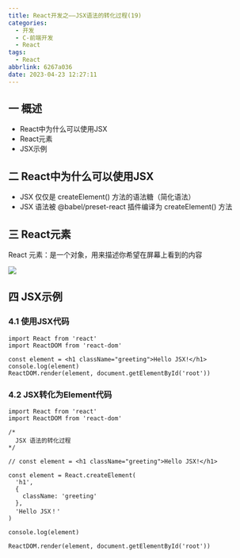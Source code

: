 ```yaml
---
title: React开发之——JSX语法的转化过程(19)
categories:
  - 开发
  - C-前端开发
  - React
tags:
  - React
abbrlink: 6267a036
date: 2023-04-23 12:27:11
---
```

## 一 概述

*  React中为什么可以使用JSX
*  React元素
*  JSX示例

<!--more-->

## 二  React中为什么可以使用JSX

* JSX 仅仅是 createElement() 方法的语法糖（简化语法）
*  JSX 语法被 @babel/preset-react 插件编译为 createElement() 方法

## 三 React元素

 React 元素：是一个对象，用来描述你希望在屏幕上看到的内容

![][1]

## 四 JSX示例

### 4.1 使用JSX代码

```
import React from 'react'
import ReactDOM from 'react-dom'

const element = <h1 className="greeting">Hello JSX!</h1>
console.log(element)
ReactDOM.render(element, document.getElementById('root'))
```

### 4.2 JSX转化为Element代码

```
import React from 'react'
import ReactDOM from 'react-dom'

/* 
  JSX 语法的转化过程
*/

// const element = <h1 className="greeting">Hello JSX!</h1>

const element = React.createElement(
  'h1',
  {
    className: 'greeting'
  },
  'Hello JSX！'
)

console.log(element)

ReactDOM.render(element, document.getElementById('root'))
```





[1]:https://jsd.onmicrosoft.cn/gh/PGzxc/CDN/blog-react/react-day4-img19-jsx-element.png